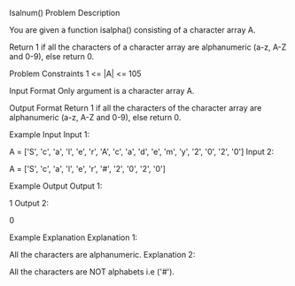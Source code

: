 Isalnum()
Problem Description

You are given a function isalpha() consisting of a character array A.

Return 1 if all the characters of a character array are alphanumeric (a-z, A-Z and 0-9), else return 0.



Problem Constraints
1 <= |A| <= 105



Input Format
Only argument is a character array A.



Output Format
Return 1 if all the characters of the character array are alphanumeric (a-z, A-Z and 0-9), else return 0.



Example Input
Input 1:

 A = ['S', 'c', 'a', 'l', 'e', 'r', 'A', 'c', 'a', 'd', 'e', 'm', 'y', '2', '0', '2', '0']
Input 2:

 A = ['S', 'c', 'a', 'l', 'e', 'r', '#', '2', '0', '2', '0']


Example Output
Output 1:

 1
Output 2:

 0


Example Explanation
Explanation 1:

 All the characters are alphanumeric.
Explanation 2:

 All the characters are NOT alphabets i.e ('#').